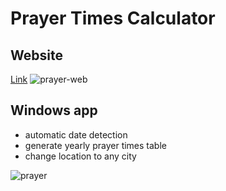 # Prayer Times Calculator

## Website
[Link](https://amar-husika.github.io/prayer-times-calculator)
![prayer-web](https://i.ibb.co/4M2BSfg/prayer-web.jpg)

## Windows app
- automatic date detection
- generate yearly prayer times table
- change location to any city

![prayer](https://i.ibb.co/7vB1GPn/prayer.jpg)


